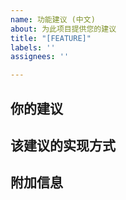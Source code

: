 ```yaml
---
name: 功能建议 (中文)
about: 为此项目提供您的建议
title: "[FEATURE]"
labels: ''
assignees: ''

---
```


## 你的建议
<!--描述您对此项目功能上的建议。如果该建议和现有问题相关请向我们说明。但如果您想提交错误，请创建“错误报告”，而不要使用此模版。-->

## 该建议的实现方式
<!--清晰简短地描述您期望的结果。如果该功能已存在于其它应用程序，您也可以在此说明。我们推荐您附上截图（如果是现有功能）或草图（如果不是）。-->

## 附加信息
<!--如果有补充说明请写在这里.-->
